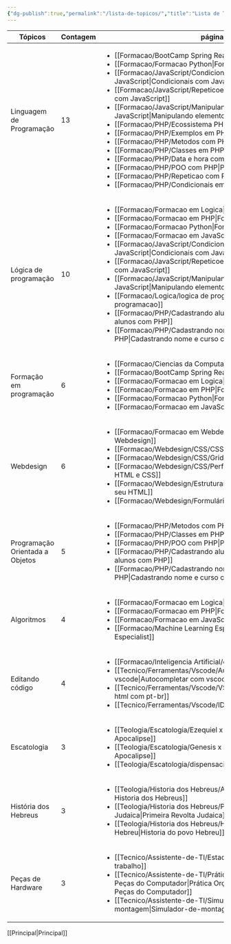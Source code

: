 ```yaml
---
{"dg-publish":true,"permalink":"/lista-de-topicos/","title":"Lista de Tópicos","contentClasses":"row-hover row-lines","tags":["tópicos","dataview/tópicos"],"noteIcon":"default","updated":"2025-08-24T20:23:42.767-03:00"}
---
```



<!-- QueryToSerialize: TABLE WITHOUT ID t as "Tópicos", count AS "Contagem", rows.file.link AS "páginas" WHERE topics AND dg-publish FLATTEN topics AS t GROUP BY t FLATTEN length(rows.file.link) as count SORT count DESC, t ASC LIMIT 10 -->
<!-- SerializedQuery: TABLE WITHOUT ID t as "Tópicos", count AS "Contagem", rows.file.link AS "páginas" WHERE topics AND dg-publish FLATTEN topics AS t GROUP BY t FLATTEN length(rows.file.link) as count SORT count DESC, t ASC LIMIT 10 -->

| Tópicos                         | Contagem | páginas                                                                                                                                                                                                                                                                                                                                                                                                                                                                                                                                                                                                                                                                                                                                                                                                                                                                                                                                                                  |
| ------------------------------- | -------- | ------------------------------------------------------------------------------------------------------------------------------------------------------------------------------------------------------------------------------------------------------------------------------------------------------------------------------------------------------------------------------------------------------------------------------------------------------------------------------------------------------------------------------------------------------------------------------------------------------------------------------------------------------------------------------------------------------------------------------------------------------------------------------------------------------------------------------------------------------------------------------------------------------------------------------------------------------------------------ |
| Linguagem de Programação        | 13       | <ul><li>[[Formacao/BootCamp Spring React\|BootCamp Spring React]]</li><li>[[Formacao/Formacao Python\|Formacao Python]]</li><li>[[Formacao/JavaScript/Condicionais com JavaScript\|Condicionais com JavaScript]]</li><li>[[Formacao/JavaScript/Repeticoes com JavaScript\|Repeticoes com JavaScript]]</li><li>[[Formacao/JavaScript/Manipulando elementos com JavaScript\|Manipulando elementos com JavaScript]]</li><li>[[Formacao/PHP/Ecossistema PHP\|Ecossistema PHP]]</li><li>[[Formacao/PHP/Exemplos em PHP\|Exemplos em PHP]]</li><li>[[Formacao/PHP/Metodos com PHP\|Metodos com PHP]]</li><li>[[Formacao/PHP/Classes em PHP\|Classes em PHP]]</li><li>[[Formacao/PHP/Data e hora com PHP\|Data e hora com PHP]]</li><li>[[Formacao/PHP/POO com PHP\|POO com PHP]]</li><li>[[Formacao/PHP/Repeticao com PHP\|Repeticao com PHP]]</li><li>[[Formacao/PHP/Condicionais em PHP\|Condicionais em PHP]]</li></ul> |
| Lógica de programação           | 10       | <ul><li>[[Formacao/Formacao em Logica\|Formacao em Logica]]</li><li>[[Formacao/Formacao em PHP\|Formacao em PHP]]</li><li>[[Formacao/Formacao Python\|Formacao Python]]</li><li>[[Formacao/Formacao em JavaScript\|Formacao em JavaScript]]</li><li>[[Formacao/JavaScript/Condicionais com JavaScript\|Condicionais com JavaScript]]</li><li>[[Formacao/JavaScript/Repeticoes com JavaScript\|Repeticoes com JavaScript]]</li><li>[[Formacao/JavaScript/Manipulando elementos com JavaScript\|Manipulando elementos com JavaScript]]</li><li>[[Formacao/Logica/logica de programacao\|logica de programacao]]</li><li>[[Formacao/PHP/Cadastrando alunos com PHP\|Cadastrando alunos com PHP]]</li><li>[[Formacao/PHP/Cadastrando nome e curso com PHP\|Cadastrando nome e curso com PHP]]</li></ul>                                                                                                                              |
| Formação em programação         | 6        | <ul><li>[[Formacao/Ciencias da Computacao\|Ciencias da Computacao]]</li><li>[[Formacao/BootCamp Spring React\|BootCamp Spring React]]</li><li>[[Formacao/Formacao em Logica\|Formacao em Logica]]</li><li>[[Formacao/Formacao em PHP\|Formacao em PHP]]</li><li>[[Formacao/Formacao Python\|Formacao Python]]</li><li>[[Formacao/Formacao em JavaScript\|Formacao em JavaScript]]</li></ul>                                                                                                                                                                                                                                                                                                                                                                                                                                                                                                                                                      |
| Webdesign                       | 6        | <ul><li>[[Formacao/Formacao em Webdesign\|Formacao em Webdesign]]</li><li>[[Formacao/Webdesign/CSS/CSS\|CSS]]</li><li>[[Formacao/Webdesign/CSS/Grid layout\|Grid layout]]</li><li>[[Formacao/Webdesign/CSS/Perfil com HTML e CSS\|Perfil com HTML e CSS]]</li><li>[[Formacao/Webdesign/Estruturando seu HTML\|Estruturando seu HTML]]</li><li>[[Formacao/Webdesign/Formulários\|Formulários]]</li></ul>                                                                                                                                                                                                                                                                                                                                                                                                                                                                                                                                          |
| Programação Orientada a Objetos | 5        | <ul><li>[[Formacao/PHP/Metodos com PHP\|Metodos com PHP]]</li><li>[[Formacao/PHP/Classes em PHP\|Classes em PHP]]</li><li>[[Formacao/PHP/POO com PHP\|POO com PHP]]</li><li>[[Formacao/PHP/Cadastrando alunos com PHP\|Cadastrando alunos com PHP]]</li><li>[[Formacao/PHP/Cadastrando nome e curso com PHP\|Cadastrando nome e curso com PHP]]</li></ul>                                                                                                                                                                                                                                                                                                                                                                                                                                                                                                                                                                                            |
| Algoritmos                      | 4        | <ul><li>[[Formacao/Formacao em Logica\|Formacao em Logica]]</li><li>[[Formacao/Formacao em PHP\|Formacao em PHP]]</li><li>[[Formacao/Formacao em JavaScript\|Formacao em JavaScript]]</li><li>[[Formacao/Machine Learning Especialist\|Machine Learning Especialist]]</li></ul>                                                                                                                                                                                                                                                                                                                                                                                                                                                                                                                                                                                                                                                                          |
| Editando código                 | 4        | <ul><li>[[Formacao/Inteligencia Artificial/code smells\|code smells]]</li><li>[[Tecnico/Ferramentas/Vscode/Autocompletar com vscode\|Autocompletar com vscode]]</li><li>[[Tecnico/Ferramentas/Vscode/VScode html com pt-br\|VScode html com pt-br]]</li><li>[[Tecnico/Ferramentas/Vscode/IDE VScode\|IDE VScode]]</li></ul>                                                                                                                                                                                                                                                                                                                                                                                                                                                                                                                                                                                                                              |
| Escatologia                     | 3        | <ul><li>[[Teologia/Escatologia/Ezequiel x Apocalipse\|Ezequiel x Apocalipse]]</li><li>[[Teologia/Escatologia/Genesis x Apocalipse\|Genesis x Apocalipse]]</li><li>[[Teologia/Escatologia/dispensacionalismo\|dispensacionalismo]]</li></ul>                                                                                                                                                                                                                                                                                                                                                                                                                                                                                                                                                                                                                                                                                                                  |
| História dos Hebreus            | 3        | <ul><li>[[Teologia/Historia dos Hebreus/A Historia dos Hebreus\|A Historia dos Hebreus]]</li><li>[[Teologia/Historia dos Hebreus/Primeira Revolta Judaica\|Primeira Revolta Judaica]]</li><li>[[Teologia/Historia dos Hebreus/Historia do povo Hebreu\|Historia do povo Hebreu]]</li></ul>                                                                                                                                                                                                                                                                                                                                                                                                                                                                                                                                                                                                                                                                   |
| Peças de Hardware               | 3        | <ul><li>[[Tecnico/Assistente-de-TI/Estacao-de-trabalho\|Estacao-de-trabalho]]</li><li>[[Tecnico/Assistente-de-TI/Prática Orçamento para Compra de Peças do Computador\|Prática Orçamento para Compra de Peças do Computador]]</li><li>[[Tecnico/Assistente-de-TI/Simulador-de-montagem\|Simulador-de-montagem]]</li></ul>                                                                                                                                                                                                                                                                                                                                                                                                                                                                                                                                                                                                                                    |
<!-- SerializedQuery END -->

[[Principal\|Principal]]
